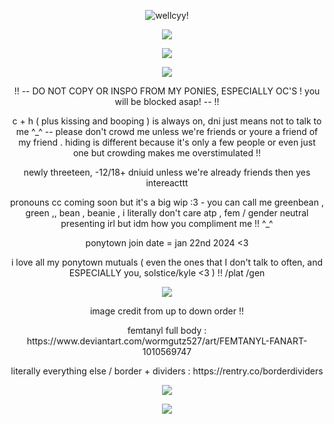 <p align="center"><a target="_blank"><img src="https://nothingtwoseehere.carrd.co/assets/images/image01.png?v=8cab534a" alt="wellcyy!" title="hihi!"><p align="center">
<a target="_blank"><img src="https://64.media.tumblr.com/b2a4f171804df87afae3be90d1845f04/ddb75fe1265919cb-b2/s250x400/fc7979f126a6795966e7a372b4cfbb640f8914b4.gif"></a>

<p align="center"><a target="_blank"><img src="https://64.media.tumblr.com/5a54dde9605f7dae02270ccd6f9e9dc0/fcf30a7d52b1c113-8f/s250x400/f367524fe47517e21852c9ef603366ce6698038d.pnj"></a><p align="center">

<p align="center">
  <img src="https://komarev.com/ghpvc/?username=femtanylx3-username&color=EDC8D5&style=plastic&label=femtanyl-lings+!!&abreviated=true">
</p>

<p align="center">!! -- DO NOT COPY OR INSPO FROM MY PONIES, ESPECIALLY OC'S ! you will be blocked asap! -- !!<p align="center">

<p align="center">c + h ( plus kissing and booping ) is always on, dni just means not to talk to me ^_^ -- please don't crowd me unless we're friends or youre a friend of my friend . hiding is different because it's only a few people or even just one but crowding makes me overstimulated !!<p align="center">

<p align="center">newly threeteen, -12/18+ dniuid unless we're already friends then yes intereacttt<p align="center">

<p align="center">pronouns cc coming soon but it's a big wip :3 - you can call me greenbean , green ,, bean , beanie , i literally don't care atp , fem / gender neutral presenting irl but idm how you compliment me !! ^_^<p align="center">

<p align="center">ponytown join date = jan 22nd 2024 <3<p align="center">

<p align="center">i love all my ponytown mutuals ( even the ones that I don't talk to often, and ESPECIALLY you, solstice/kyle <3 ) !! /plat /gen<p align="center">

<p align="center"><a target="_blank"><img src="https://files.catbox.moe/xuwd8e.gif"></a><p align="center">

<p align="center">image credit from up to down order !!<p align="center">

<p align="center">femtanyl full body : https://www.deviantart.com/wormgutz527/art/FEMTANYL-FANART-1010569747<p align="center">

<p align="center">literally everything else / border + dividers : https://rentry.co/borderdividers<p align="center">

<p align="center"><a target="_blank"><img src="https://64.media.tumblr.com/052b21ed049d1fa906e4733c45c22c23/fcf30a7d52b1c113-b7/s250x400/d91cb2ae63746947aac2d56ba5c9a9f4443106b1.gif"></a><p align="center">
<a target="_blank"><img src="https://files.catbox.moe/fx8td3.png"></a>
